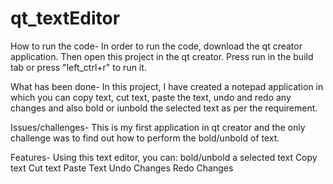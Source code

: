 # qt_textEditor

How to run the code-
In order to run the code, download the qt creator application. Then open this project in the qt creator. Press run in the build tab or press "left_ctrl+r" to run it.

What has been done-
In this project, I have created a notepad application in which you can copy text, cut text, paste the text, undo and redo any changes and also bold or iunbold the selected text as per the requirement. 

Issues/challenges-
This is my first application in qt creator and the only challenge was to find out how to perform the bold/unbold of text.

Features-
Using this text editor, you can:
  bold/unbold a selected text
  Copy text
  Cut text
  Paste Text
  Undo Changes
  Redo Changes
  
  
  

